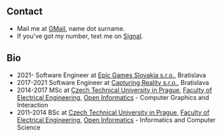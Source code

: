 ## Contact

- Mail me at [GMail](https://gmail.com), name dot surname.
- If you've got my number, text me on [Signal](https://signal.org).

## Bio

- 2021- Software Engineer at [Epic Games Slovakia s.r.o.](https://www.epicgames.com), Bratislava
- 2017-2021 Software Engineer at [Capturing Reality s.r.o.](https://www.capturingreality.com), Bratislava
- 2014-2017 MSc at [Czech Technical University in Prague](https://www.cvut.cz/en), [Faculty of Electrical Engineering](https://fel.cvut.cz/en/), [Open Informatics](https://oi.fel.cvut.cz/en/) - Computer Graphics and Interaction
- 2011-2014 BSc at [Czech Technical University in Prague](https://www.cvut.cz/en), [Faculty of Electrical Engineering](https://fel.cvut.cz/en/), [Open Informatics](https://oi.fel.cvut.cz/en/) - Informatics and Computer Science
